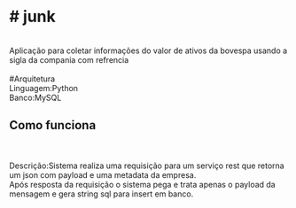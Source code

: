<br><h1># junk</h1>
<br>Aplicação para coletar informações do valor de ativos da bovespa usando a sigla da compania com refrencia
<br>
<br>#Arquitetura
<br>Linguagem:Python
<br>Banco:MySQL
<br><h2>Como funciona</h2><br>
<br>Descrição:Sistema realiza uma requisição para um serviço rest que retorna um json com payload e uma metadata da empresa.
<br>Após resposta da requisição o sistema pega e trata apenas o payload da mensagem e gera string sql para insert em banco.
